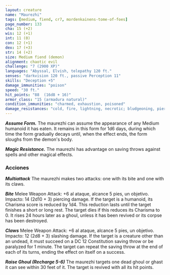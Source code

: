 ```yaml
---
layout: creature
name: "Maurezhi"
tags: [medium, fiend, cr7, mordenkainens-tome-of-foes]
page_number: 133
cha: 15 (+2)
wis: 12 (+1)
int: 11 (0)
con: 12 (+1)
dex: 17 (+3)
str: 14 (+2)
size: Medium fiend (demon)
alignment: chaotic evil
challenge: "7 (2900 XP)"
languages: "Abyssal, Elvish, telepathy 120 ft."
senses: "darkvision 120 ft., passive Perception 11"
skills: "Deception +5"
damage_immunities: "poison"
speed: "30 ft."
hit_points: "88  (16d8 + 16)"
armor_class: "15 (armadura natural)"
condition_immunities: "charmed, exhaustion, poisoned"
damage_resistances: "cold, fire, lightning, necrotic; bludgeoning, piercing, and slashing from nonmagical attacks"
---
```


***Assume Form.*** The maurezhi can assume the appearance of any Medium humanoid it has eaten. It remains in this form for 1d6 days, during which time the form gradually decays until, when the effect ends, the form sloughs from the demon's body.

***Magic Resistance.*** The maurezhi has advantage on saving throws against spells and other magical effects.

### Acciones

***Multiattack*** The maurezhi makes two attacks: one with its bite and one with its claws.

***Bite*** Melee Weapon Attack: +6 al ataque, alcance 5 pies, un objetivo. Impacto: 14 (2d10 + 3) piercing damage. If the target is a humanoid, its Charisma score is reduced by 1d4. This reduction lasts until the target finishes a short or long rest. The target dies if this reduces its Charisma to 0. It rises 24 hours later as a ghoul, unless it has been revived or its corpse has been destroyed.

***Claws*** Melee Weapon Attack: +6 al ataque, alcance 5 pies, un objetivo. Impacto: 12 (2d8 + 3) slashing damage. If the target is a creature other than an undead, it must succeed on a DC 12 Constitution saving throw or be paralyzed for 1 minute. The target can repeat the saving throw at the end of each of its turns, ending the effect on itself on a success.

***Raise Ghoul (Recharge 5-6)*** The maurezhi targets one dead ghoul or ghast it can see within 30 feet of it. The target is revived with all its hit points.